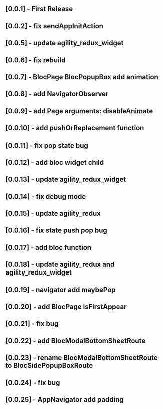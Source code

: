 ## [0.0.1] - First Release

## [0.0.2] - fix sendAppInitAction

## [0.0.5] - update agility_redux_widget

## [0.0.6] - fix rebuild

## [0.0.7] - BlocPage BlocPopupBox add animation

## [0.0.8] - add NavigatorObserver

## [0.0.9] - add Page arguments: disableAnimate

## [0.0.10] - add pushOrReplacement function

## [0.0.11] - fix pop state bug

## [0.0.12] - add bloc widget child

## [0.0.13] - update agility_redux_widget

## [0.0.14] - fix debug mode

## [0.0.15] - update agility_redux

## [0.0.16] - fix state push pop bug

## [0.0.17] - add bloc function

## [0.0.18] - update agility_redux and agility_redux_widget

## [0.0.19] - navigator add maybePop

## [0.0.20] - add BlocPage isFirstAppear

## [0.0.21] - fix bug

## [0.0.22] - add BlocModalBottomSheetRoute

## [0.0.23] - rename BlocModalBottomSheetRoute to BlocSidePopupBoxRoute

## [0.0.24] - fix bug

## [0.0.25] - AppNavigator add padding
